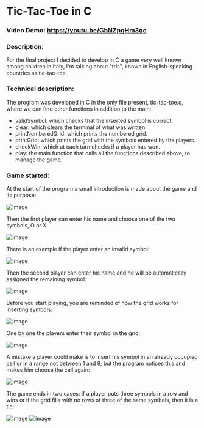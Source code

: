 # Tic-Tac-Toe in C
### Video Demo:  https://youtu.be/GbNZpgHm3qc

### Description: 
For the final project I decided to develop in C a game very well known among children in Italy, I'm talking about "tris", known in English-speaking countries as tic-tac-toe.

### Technical description:
The program was developed in C in the only file present, tic-tac-toe.c, where we can find other functions in addition to the main:

- validSymbol: which checks that the inserted symbol is correct.
- clear: which clears the terminal of what was written.
- printNumberedGrid: which prints the numbered grid.
- printGrid: which prints the grid with the symbols entered by the players.
- checkWin: which at each turn checks if a player has won.
- play: the main function that calls all the functions described above, to manage the game.
  
### Game started:
At the start of the program a small introduction is made about the game and its purpose:

![image](https://user-images.githubusercontent.com/59999571/168448706-943b6cae-a127-4f54-9045-b3a64e25c57a.png)

Then the first player can enter his name and choose one of the two symbols, O or X.

![image](https://user-images.githubusercontent.com/59999571/168448018-2452b8b0-fc8e-4fe7-b8c0-18303861cdff.png)

There is an example if the player enter an invalid symbol:

![image](https://user-images.githubusercontent.com/59999571/168448010-a6e319af-2d98-4e3f-94e7-99323d494f7d.png)

Then the second player can enter his name and he will be automatically assigned the remaining symbol:

![image](https://user-images.githubusercontent.com/59999571/168448047-6d9c8446-c4d5-4fa9-aa4d-02d8a73dac26.png)

Before you start playing, you are reminded of how the grid works for inserting symbols:

![image](https://user-images.githubusercontent.com/59999571/168448092-12059ec8-d12f-4f7c-b57d-3e0a8db9e208.png)

One by one the players enter their symbol in the grid:

![image](https://user-images.githubusercontent.com/59999571/168448461-a8283328-8f37-4673-9c59-846f64d0aec3.png)

A mistake a player could make is to insert his symbol in an already occupied cell or in a range not between 1 and 9, but the program notices this and makes him choose the cell again:

![image](https://user-images.githubusercontent.com/59999571/168448494-75dc1cce-69a2-4d56-981c-5136f2254144.png)

The game ends in two cases: if a player puts three symbols in a row and wins or if the grid fills with no rows of three of the same symbols, then it is a tie:

![image](https://user-images.githubusercontent.com/59999571/168448591-b2de3bc8-5fa6-4818-8beb-9570fdc93a39.png)
![image](https://user-images.githubusercontent.com/59999571/168448613-ca7198ab-ad99-4ad6-9522-0810245388f5.png)

